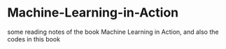# Machine-Learning-in-Action
some reading notes of the book Machine Learning in Action, and also the codes in this book
